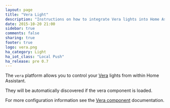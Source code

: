 ```yaml
---
layout: page
title: "Vera Light"
description: "Instructions on how to integrate Vera lights into Home Assistant."
date: 2015-10-20 21:00
sidebar: true
comments: false
sharing: true
footer: true
logo: vera.png
ha_category: Light
ha_iot_class: "Local Push"
ha_release: pre 0.7
---
```


The `vera` platform allows you to control your [Vera](http://getvera.com/) lights from within Home Assistant.

They will be automatically discovered if the vera component is loaded.

For more configuration information see the [Vera component](/components/vera/) documentation.


